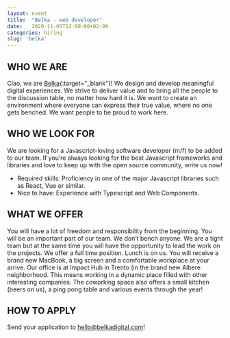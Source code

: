 ```yaml
---
layout: event
title:  "Belka - web developer"
date:   2020-11-05T12:00:00+02:00
categories: hiring
slug: 'belka'
---
```


## WHO WE ARE
Ciao, we are [Belka](http://belkadigital.com){:target="_blank"}! We design and develop meaningful digital experiences. We strive to deliver value and to bring all the people to the discussion table, no matter how hard it is. We want to create an environment where everyone can express their true value, where no one gets benched. We want people to be proud to work here.

## WHO WE LOOK FOR
We are looking for a Javascript-loving software developer (m/f) to be added to our team. If you’re always looking for the best Javascript frameworks and libraries and love to keep up with the open source community, write us now!
- Required skills: Proficiency in one of the major Javascript libraries such as React, Vue or similar.
- Nice to have: Experience with Typescript and Web Components.

## WHAT WE OFFER
You will have a lot of freedom and responsibility from the beginning. You will be an important part of our team. We don’t bench anyone. We are a tight team but at the same time you will have the opportunity to lead the work on the projects.
We offer a full time position. Lunch is on us. You will receive a brand new MacBook, a big screen and a comfortable workplace at your arrive.
Our office is at Impact Hub in Trento (in the brand new Albere neighborhood. This means working in a dynamic place filled with other interesting companies. The coworking space also offers a small kitchen (beers on us), a ping pong table and various events through the year!

## HOW TO APPLY
Send your application to [hello@belkadigital.com](mailto:hello@belkadigital.com)!
